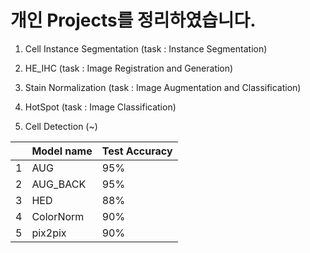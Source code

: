 # 개인 Projects를 정리하였습니다.

1. Cell Instance Segmentation (task : Instance Segmentation)

2. HE_IHC (task : Image Registration and Generation)

3. Stain Normalization (task : Image Augmentation and Classification)

4. HotSpot (task : Image Classification)

5. Cell Detection (~)




|            |Model name|Test Accuracy|
|------------|-----------|--------------|
1            | AUG       | 95%          
2            | AUG_BACK  | 95%
3            | HED       | 88%
4            | ColorNorm | 90%
5            | pix2pix   | 90%

